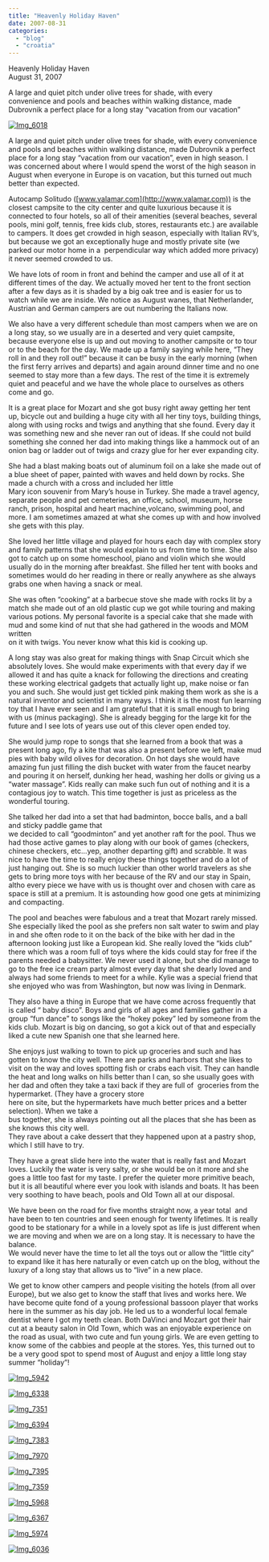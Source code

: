 ```yaml
---
title: "Heavenly Holiday Haven"
date: 2007-08-31
categories: 
  - "blog"
  - "croatia"
---
```


Heavenly Holiday Haven  
August 31, 2007

A large and quiet pitch under olive trees for shade, with every  
convenience and pools and beaches within walking distance, made  
Dubrovnik a perfect place for a long stay “vacation from our vacation”

<!--more-->

[![Img_6018](https://pub-ac94b3f306b24c0dba4238943c97f2e1.r2.dev/soultravelers3/images/2008/02/27/img_6018.png "Img_6018")](https://pub-ac94b3f306b24c0dba4238943c97f2e1.r2.dev/photos/uncategorized/2008/02/27/img_6018.png)

A large and quiet pitch under olive trees for shade, with every convenience and pools and beaches within walking distance, made Dubrovnik a perfect place for a long stay “vacation from our vacation”, even in high season. I was concerned about where I would spend the worst of the high season in August when everyone in Europe is on vacation, but this turned out much better than expected.

Autocamp Solitudo ([www.valamar.com](http://www.valamar.com)) is the closest campsite to the city center and quite luxurious because it is connected to four hotels, so all of their amenities (several beaches, several pools, mini golf, tennis, free kids club, stores, restaurants etc.) are available to campers. It does get crowded in high season, especially with Italian RV’s, but because we got an exceptionally huge and mostly private site (we parked our motor home in a  perpendicular way which added more privacy) it never seemed crowded to us.

We have lots of room in front and behind the camper and use all of it at different times of the day. We actually moved her tent to the front section after a few days as it is shaded by a big oak tree and is easier for us to watch while we are inside. We notice as August wanes, that Netherlander, Austrian and German campers are out numbering the Italians now.

We also have a very different schedule than most campers when we are on a long stay, so we usually are in a deserted and very quiet campsite, because everyone else is up and out moving to another campsite or to tour or to the beach for the day. We made up a family saying while here, “They roll in and they roll out!” because it can be busy in the early morning (when the first ferry arrives and departs) and again around dinner time and no one seemed to stay more than a few days. The rest of the time it is extremely quiet and peaceful and we have the whole place to ourselves as others come and go.

It is a great place for Mozart and she got busy right away getting her tent up, bicycle out and building a huge city with all her tiny toys, building things, along with using rocks and twigs and anything that she found. Every day it was something new and she never ran out of ideas. If she could not build something she conned her dad into making things like a hammock out of an onion bag or ladder out of twigs and crazy glue for her ever expanding city.

She had a blast making boats out of aluminum foil on a lake she made out of a blue sheet of paper, painted with waves and held down by rocks. She made a church with a cross and included her little  
Mary icon souvenir from Mary’s house in Turkey. She made a travel agency, separate people and pet cemeteries, an office, school, museum, horse ranch, prison, hospital and heart machine,volcano, swimming pool, and more. I am sometimes amazed at what she comes up with and how involved  
she gets with this play.

She loved her little village and played for hours each day with complex story and family patterns that she would explain to us from time to time. She also got to catch up on some homeschool, piano and violin which she would usually do in the morning after breakfast. She filled her tent with books and sometimes would do her reading in there or really anywhere as she always grabs one when having a snack or meal.

She was often “cooking” at a barbecue stove she made with rocks lit by a match she made out of an old plastic cup we got while touring and making various potions. My personal favorite is a special cake that she made with mud and some kind of nut that she had gathered in the woods and MOM written  
on it with twigs. You never know what this kid is cooking up.

A long stay was also great for making things with Snap Circuit which she absolutely loves. She would make experiments with that every day if we allowed it and has quite a knack for following the directions and creating these working electrical gadgets that actually light up, make noise or fan you and such. She would just get tickled pink making them work as she is a natural inventor and scientist in many ways. I think it is the most fun learning toy that I have ever seen and I am grateful that it is small enough to bring with us (minus packaging). She is already begging for the large kit for the future and I see lots of years use out of this clever open ended toy.

She would jump rope to songs that she learned from a book that was a present long ago, fly a kite that was also a present before we left, make mud pies with baby wild olives for decoration. On hot days she would have amazing fun just filling the dish bucket with water from the faucet nearby and pouring it on herself, dunking her head, washing her dolls or giving us a “water massage”. Kids really can make such fun out of nothing and it is a contagious joy to watch. This time together is just as priceless as the wonderful touring.

She talked her dad into a set that had badminton, bocce balls, and a ball and sticky paddle game that  
we decided to call “goodminton” and yet another raft for the pool. Thus we had those active games to play along with our book of games (checkers, chinese checkers, etc...yep, another departing gift) and scrabble. It was nice to have the time to really enjoy these things together and do a lot of just hanging out. She is so much luckier than other world travelers as she gets to bring more toys with her because of the RV and our stay in Spain, altho every piece we have with us is thought over and chosen with care as space is still at a premium. It is astounding how good one gets at minimizing and compacting.

The pool and beaches were fabulous and a treat that Mozart rarely missed. She especially liked the pool as she prefers non salt water to swim and play in and she often rode to it on the back of the bike with her dad in the afternoon looking just like a European kid. She really loved the “kids club” there which was a room full of toys where the kids could stay for free if the parents needed a babysitter. We never used it alone, but she did manage to go to the free ice cream party almost every day that she dearly loved and always had some friends to meet for a while. Kylie was a special friend that she enjoyed who was from Washington, but now was living in Denmark.

They also have a thing in Europe that we have come across frequently that is called “ baby disco”. Boys and girls of all ages and families gather in a group “fun dance” to songs like the “hokey pokey” led by someone from the kids club. Mozart is big on dancing, so got a kick out of that and especially liked a cute new Spanish one that she learned here.

She enjoys just walking to town to pick up groceries and such and has gotten to know the city well. There are parks and harbors that she likes to visit on the way and loves spotting fish or crabs each visit. They can handle the heat and long walks on hills better than I can, so she usually goes with her dad and often they take a taxi back if they are full of  groceries from the hypermarket. (They have a grocery store  
here on site, but the hypermarkets have much better prices and a better selection). When we take a  
bus together, she is always pointing out all the places that she has been as she knows this city well.  
They rave about a cake dessert that they happened upon at a pastry shop, which I still have to try.

They have a great slide here into the water that is really fast and Mozart loves. Luckily the water is very salty, or she would be on it more and she goes a little too fast for my taste. I prefer the quieter more primitive beach, but it is all beautiful where ever you look with islands and boats. It has been very soothing to have beach, pools and Old Town all at our disposal.

We have been on the road for five months straight now, a year total  and have been to ten countries and seen enough for twenty lifetimes. It is really good to be stationary for a while in a lovely spot as life is just different when we are moving and when we are on a long stay. It is necessary to have the balance.  
We would never have the time to let all the toys out or allow the “little city” to expand like it has here naturally or even catch up on the blog, without the luxury of a long stay that allows us to “live” in a new place.

We get to know other campers and people visiting the hotels (from all over Europe), but we also get to know the staff that lives and works here. We have become quite fond of a young professional bassoon player that works here in the summer as his day job. He led us to a wonderful local female dentist where I got my teeth clean. Both DaVinci and Mozart got their hair cut at a beauty salon in Old Town, which was an enjoyable experience on the road as usual, with two cute and fun young girls. We are even getting to know some of the cabbies and people at the stores. Yes, this turned out to be a very good spot to spend most of August and enjoy a little long stay summer “holiday”!

  

[![Img_5942](https://pub-ac94b3f306b24c0dba4238943c97f2e1.r2.dev/soultravelers3/images/2008/02/27/img_5942.png "Img_5942")](https://pub-ac94b3f306b24c0dba4238943c97f2e1.r2.dev/photos/uncategorized/2008/02/27/img_5942.png)

[![Img_6338](https://pub-ac94b3f306b24c0dba4238943c97f2e1.r2.dev/soultravelers3/images/2008/02/27/img_6338.png "Img_6338")](https://pub-ac94b3f306b24c0dba4238943c97f2e1.r2.dev/photos/uncategorized/2008/02/27/img_6338.png)

[![Img_7351](https://pub-ac94b3f306b24c0dba4238943c97f2e1.r2.dev/soultravelers3/images/2008/02/27/img_7351.png "Img_7351")](https://pub-ac94b3f306b24c0dba4238943c97f2e1.r2.dev/photos/uncategorized/2008/02/27/img_7351.png)

[![Img_6394](https://pub-ac94b3f306b24c0dba4238943c97f2e1.r2.dev/soultravelers3/images/2008/02/27/img_6394.png "Img_6394")](https://pub-ac94b3f306b24c0dba4238943c97f2e1.r2.dev/photos/uncategorized/2008/02/27/img_6394.png)

[![Img_7383](https://pub-ac94b3f306b24c0dba4238943c97f2e1.r2.dev/soultravelers3/images/2008/02/27/img_7383.png "Img_7383")](https://pub-ac94b3f306b24c0dba4238943c97f2e1.r2.dev/photos/uncategorized/2008/02/27/img_7383.png)

[![Img_7970](https://pub-ac94b3f306b24c0dba4238943c97f2e1.r2.dev/soultravelers3/images/2008/02/27/img_7970.png "Img_7970")](https://pub-ac94b3f306b24c0dba4238943c97f2e1.r2.dev/photos/uncategorized/2008/02/27/img_7970.png)

[![Img_7395](https://pub-ac94b3f306b24c0dba4238943c97f2e1.r2.dev/soultravelers3/images/2008/02/27/img_7395.png "Img_7395")](https://pub-ac94b3f306b24c0dba4238943c97f2e1.r2.dev/photos/uncategorized/2008/02/27/img_7395.png)

[![Img_7359](https://pub-ac94b3f306b24c0dba4238943c97f2e1.r2.dev/soultravelers3/images/2008/02/27/img_7359.png "Img_7359")](https://pub-ac94b3f306b24c0dba4238943c97f2e1.r2.dev/photos/uncategorized/2008/02/27/img_7359.png)

[![Img_5968](https://pub-ac94b3f306b24c0dba4238943c97f2e1.r2.dev/soultravelers3/images/2008/02/27/img_5968.png "Img_5968")](https://pub-ac94b3f306b24c0dba4238943c97f2e1.r2.dev/photos/uncategorized/2008/02/27/img_5968.png)

[![Img_6367](https://pub-ac94b3f306b24c0dba4238943c97f2e1.r2.dev/soultravelers3/images/2008/02/27/img_6367.png "Img_6367")](https://pub-ac94b3f306b24c0dba4238943c97f2e1.r2.dev/photos/uncategorized/2008/02/27/img_6367.png)

[![Img_5974](https://pub-ac94b3f306b24c0dba4238943c97f2e1.r2.dev/soultravelers3/images/2008/02/27/img_5974.png "Img_5974")](https://pub-ac94b3f306b24c0dba4238943c97f2e1.r2.dev/photos/uncategorized/2008/02/27/img_5974.png)

[![Img_6036](https://pub-ac94b3f306b24c0dba4238943c97f2e1.r2.dev/soultravelers3/images/2008/02/27/img_6036.png "Img_6036")](https://pub-ac94b3f306b24c0dba4238943c97f2e1.r2.dev/photos/uncategorized/2008/02/27/img_6036.png)
